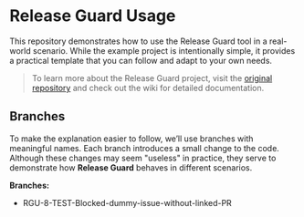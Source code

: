 # Release Guard Usage

This repository demonstrates how to use the Release Guard tool in a real-world scenario. While the example project is intentionally simple, it provides a practical template that you can follow and adapt to your own needs.

> To learn more about the Release Guard project, visit the [original repository](https://github.com/jhonatademuner/release-guard) and check out the wiki for detailed documentation.

## Branches
To make the explanation easier to follow, we’ll use branches with meaningful names. Each branch introduces a small change to the code. Although these changes may seem "useless" in practice, they serve to demonstrate how **Release Guard** behaves in different scenarios.

**Branches:**
- RGU-8-TEST-Blocked-dummy-issue-without-linked-PR
